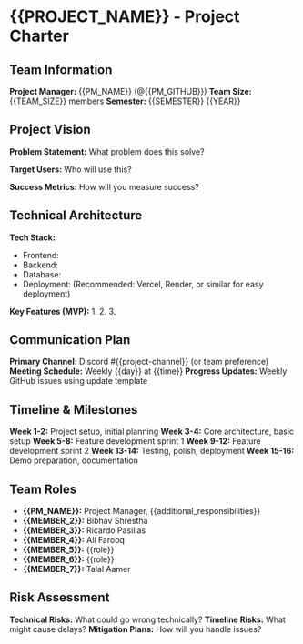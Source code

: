 # {{PROJECT_NAME}} - Project Charter

## Team Information
**Project Manager:** {{PM_NAME}} (@{{PM_GITHUB}})
**Team Size:** {{TEAM_SIZE}} members
**Semester:** {{SEMESTER}} {{YEAR}}

## Project Vision
**Problem Statement:** What problem does this solve?

**Target Users:** Who will use this?

**Success Metrics:** How will you measure success?

## Technical Architecture
**Tech Stack:**
- Frontend:
- Backend:
- Database:
- Deployment: (Recommended: Vercel, Render, or similar for easy deployment)

**Key Features (MVP):**
1.
2.
3.

## Communication Plan
**Primary Channel:** Discord #{{project-channel}} (or team preference)
**Meeting Schedule:** Weekly {{day}} at {{time}}
**Progress Updates:** Weekly GitHub issues using update template

## Timeline & Milestones
**Week 1-2:** Project setup, initial planning
**Week 3-4:** Core architecture, basic setup
**Week 5-8:** Feature development sprint 1
**Week 9-12:** Feature development sprint 2
**Week 13-14:** Testing, polish, deployment
**Week 15-16:** Demo preparation, documentation

## Team Roles
- **{{PM_NAME}}:** Project Manager, {{additional_responsibilities}}
- **{{MEMBER_2}}:** Bibhav Shrestha
- **{{MEMBER_3}}:** Ricardo Pasillas
- **{{MEMBER_4}}:** Ali Farooq
- **{{MEMBER_5}}:** {{role}}
- **{{MEMBER_6}}:** {{role}}
- **{{MEMBER_7}}:** Talal Aamer

## Risk Assessment
**Technical Risks:** What could go wrong technically?
**Timeline Risks:** What might cause delays?
**Mitigation Plans:** How will you handle issues?
